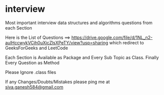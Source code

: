 # interview
Most important interview data structures and algorithms questions from each Section


Here is the List of Questions  ==> https://drive.google.com/file/d/1NL_n2-aulHccwykVCih0uXicZlsXPeTY/view?usp=sharing              which redirect to GeeksForGeeks and LeetCode

Each Section is Available as Package and Every Sub Topic as Class. Finally Every Question as Method

Please Ignore .class files


If any Changes/Doubts/Mistakes please ping me at siva.ganesh584@gmail.com
